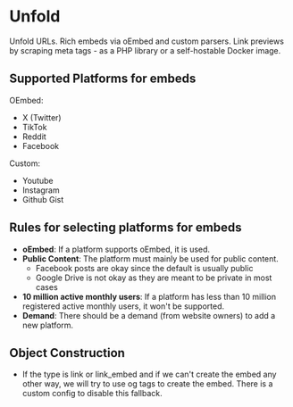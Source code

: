 # Unfold

Unfold URLs. Rich embeds via oEmbed and custom parsers. Link previews by scraping meta tags - as a PHP library or a
self-hostable Docker image.

## Supported Platforms for embeds

OEmbed:

- X (Twitter)
- TikTok
- Reddit
- Facebook

Custom:

- Youtube
- Instagram
- Github Gist

<!--
Coming soon:
- Google Maps
- Rumble
- Vimeo
 -->

## Rules for selecting platforms for embeds

- **oEmbed**: If a platform supports oEmbed, it is used.
- **Public Content**: The platform must mainly be used for public content.
    - Facebook posts are okay since the default is usually public
    - Google Drive is not okay as they are meant to be private in most cases
- **10 million active monthly users**: If a platform has less than 10 million registered active monthly users, it won't
  be supported.
- **Demand**: There should be a demand (from website owners) to add a new platform.

## Object Construction

- If the type is link or link_embed and if we can't create the embed any other way, we will try to use og tags to create
  the embed. There is a custom config to disable this fallback.
